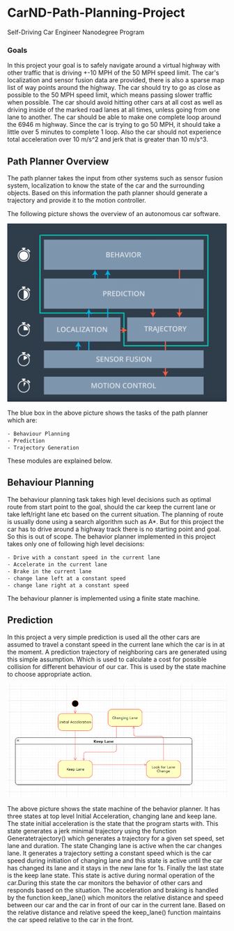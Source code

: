 # CarND-Path-Planning-Project
Self-Driving Car Engineer Nanodegree Program  


### Goals
In this project your goal is to safely navigate around a virtual highway with other traffic that is driving +-10 MPH of the 50 MPH speed limit. The car's localization and sensor fusion data are provided, there is also a sparse map list of way points around the highway. The car should try to go as close as possible to the 50 MPH speed limit, which means passing slower traffic when possible. The car should avoid hitting other cars at all cost as well as driving inside of the marked road lanes at all times, unless going from one lane to another. The car should be able to make one complete loop around the 6946 m highway. Since the car is trying to go 50 MPH, it should take a little over 5 minutes to complete 1 loop. Also the car should not experience total acceleration over 10 m/s^2 and jerk that is greater than 10 m/s^3.

## Path Planner Overview

The path planner takes the input from other systems such as sensor fusion system, localization to know the state of the car and the surrounding objects. Based on this information the path planner should generate a trajectory and provide it to the motion controller.

The following picture shows the overview of an autonomous car software.

![image](Pictures/PathPlanningArchitecture.png)

The blue box in the above picture shows the tasks of the path planner which are:

	- Behaviour Planning
	- Prediction
	- Trajectory Generation

These modules are explained below. 

## Behaviour Planning

The behaviour planning task takes high level decisions such as optimal route from start point to the goal, should the car keep the current lane or take left/right lane etc based on the current situation. The planning of route is usually done using a search algorithm such as A*. But for this project the car has to drive around a highway track there is no starting point and goal. So this is out of scope. 
The behavior planner implemented in this project takes only one of following high level decisions:

	- Drive with a constant speed in the current lane
	- Accelerate in the current lane
	- Brake in the current lane
	- change lane left at a constant speed
	- change lane right at a constant speed 

The behaviour planner is implemented using a finite state machine.


## Prediction

In this project a very simple prediction is used all the other cars are assumed to travel a constant speed in the current lane which the car is in at the moment. A prediction trajectory of neighboring cars are generated using this simple assumption. Which is used to calculate a cost for possible collision for different behaviour of our car. This is used by the state machine to choose appropriate action.  

![image](Pictures/StateMachine.png)

The above picture shows the state machine of the behavior planner. It has three states at top level Initial Acceleration, changing lane and keep lane. The state initial acceleration is the state that the program starts with. This state generates a jerk minimal trajectory using the function Generatetrajectory() which generates a trajectory for a given set speed, set lane and duration.  The state Changing lane is active when the car changes lane. It generates a trajectory setting a constant speed which is the car speed during initiation of changing lane and this state is active until the car has changed its lane and it stays in the new lane for 1s. Finally the last state is the keep lane state. This state is active during normal operation of the car.During this state the car monitors the behavior of other cars and responds based on the situation. The acceleration and braking is handled by the function keep_lane() which monitors the relative distance  and speed between our car and the car in front of our car in the current lane. Based on the relative distance and relative speed the keep_lane() function maintains the car speed relative to the car in the front.
